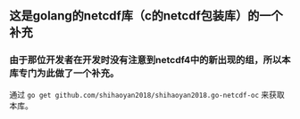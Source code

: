 ## 这是golang的netcdf库（c的netcdf包装库）的一个补充

### 由于那位开发者在开发时没有注意到netcdf4中的新出现的组，所以本库专门为此做了一个补充。

通过 `go get github.com/shihaoyan2018/shihaoyan2018.go-netcdf-oc` 来获取本库。
